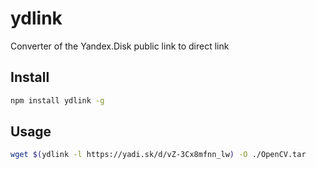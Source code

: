 # ydlink
Converter of the Yandex.Disk public link to direct link

## Install

```sh
npm install ydlink -g
```

## Usage

```sh
wget $(ydlink -l https://yadi.sk/d/vZ-3Cx8mfnn_lw) -O ./OpenCV.tar
```
